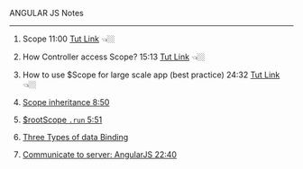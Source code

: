 ANGULAR JS Notes

<hr>

1. Scope 11:00 <a href="https://www.youtube.com/watch?v=FDhGmFul4YU&list=PLvZkOAgBYrsS_ugyamsNpCgLSmtIXZGiz&index=3">Tut Link</a> 👈🏼

2. How Controller access Scope? 15:13 <a href="https://www.youtube.com/watch?v=FDhGmFul4YU&list=PLvZkOAgBYrsS_ugyamsNpCgLSmtIXZGiz&index=3">Tut Link</a> 👈🏼

3. How to use $Scope for large scale app (best practice) 24:32 <a href="https://www.youtube.com/watch?v=FDhGmFul4YU&list=PLvZkOAgBYrsS_ugyamsNpCgLSmtIXZGiz&index=3">Tut Link</a> 👈🏼



4. <a href="https://www.youtube.com/watch?v=V4nocbBMaFU">Scope inheritance 8:50</a>

5. <a href="https://www.youtube.com/watch?v=P1b9ohOyWAo ">$rootScope `.run` 5:51</a> 

6.   <a href="https://www.youtube.com/watch?v=30b1xWY9JIM"> Three Types of data Binding</a>

7.   <a href="https://www.youtube.com/watch?v=7-ahq_hxWQo"> Communicate to server: AngularJS 22:40</a>

